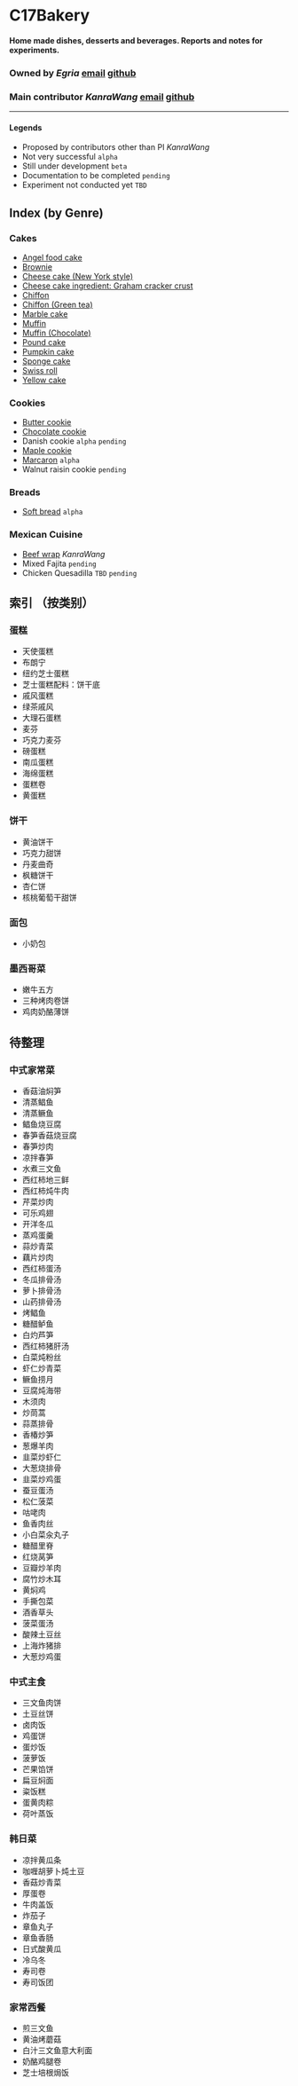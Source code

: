 # C17Bakery

#### Home made dishes, desserts and beverages. Reports and notes for experiments.

### Owned by *Egria* [email](mailto:ned1_32@sina.com) [github](https://github.com/Egria)

### Main contributor *KanraWang* [email]() [github](https://github.com/KanraWang)

---

#### Legends

- Proposed by contributors other than PI *KanraWang*
- Not very successful `alpha`
- Still under development `beta`
- Documentation to be completed `pending`
- Experiment not conducted yet `TBD`

## Index (by Genre)

### Cakes

- [Angel food cake](https://github.com/Egria/C17Bakery/blob/master/experiments/angel_food.md)
- [Brownie](https://github.com/Egria/C17Bakery/blob/master/experiments/brownie.md)
- [Cheese cake (New York style)](https://github.com/Egria/C17Bakery/blob/master/experiments/new_york_cheese.md)
- [Cheese cake ingredient: Graham cracker crust](https://github.com/Egria/C17Bakery/blob/master/experiments/graham_cracker_crust.md)
- [Chiffon](https://github.com/Egria/C17Bakery/blob/master/experiments/chiffon.md)
- [Chiffon (Green tea)](https://github.com/Egria/C17Bakery/blob/master/experiments/green_tea_chiffon.md)
- [Marble cake](https://github.com/Egria/C17Bakery/blob/master/experiments/marble.md)
- [Muffin](https://github.com/Egria/C17Bakery/blob/master/experiments/muffin.md)
- [Muffin (Chocolate)](https://github.com/Egria/C17Bakery/blob/master/experiments/chocolate_muffin.md)
- [Pound cake](https://github.com/Egria/C17Bakery/blob/master/experiments/pound.md)
- [Pumpkin cake](https://github.com/Egria/C17Bakery/blob/master/experiments/pumpkin.md)
- [Sponge cake](https://github.com/Egria/C17Bakery/blob/master/experiments/sponge.md)
- [Swiss roll](https://github.com/Egria/C17Bakery/blob/master/experiments/swiss_roll.md)
- [Yellow cake](https://github.com/Egria/C17Bakery/blob/master/experiments/yellow.md)

### Cookies

- [Butter cookie](https://github.com/Egria/C17Bakery/blob/master/experiments/butter_cookie.md)
- [Chocolate cookie](https://github.com/Egria/C17Bakery/blob/master/experiments/chocolate_cookie.md)
- Danish cookie `alpha` `pending`
- [Maple cookie](https://github.com/Egria/C17Bakery/blob/master/experiments/maple_cookie.md) 
- [Marcaron](https://github.com/Egria/C17Bakery/blob/master/experiments/marcaron.md)  `alpha`
- Walnut raisin cookie `pending`

### Breads

- [Soft bread](https://github.com/Egria/C17Bakery/blob/master/experiments/soft_bread.md) `alpha`

### Mexican Cuisine

- [Beef wrap](https://github.com/Egria/C17Bakery/blob/master/mexican_dishes/nenniuwufang.md) *KanraWang*
- Mixed Fajita `pending`
- Chicken Quesadilla `TBD` `pending`

## 索引 （按类别）

### 蛋糕

- 天使蛋糕
- 布朗宁
- 纽约芝士蛋糕
- 芝士蛋糕配料：饼干底
- 戚风蛋糕
- 绿茶戚风
- 大理石蛋糕
- 麦芬
- 巧克力麦芬
- 磅蛋糕
- 南瓜蛋糕
- 海绵蛋糕
- 蛋糕卷
- 黄蛋糕

### 饼干

- 黄油饼干
- 巧克力甜饼
- 丹麦曲奇
- 枫糖饼干
- 杏仁饼
- 核桃葡萄干甜饼

### 面包

- 小奶包

### 墨西哥菜

- 嫩牛五方
- 三种烤肉卷饼
- 鸡肉奶酪薄饼

## 待整理

### 中式家常菜

- 香菇油焖笋
- 清蒸鲳鱼
- 清蒸鳜鱼
- 鲳鱼烧豆腐
- 春笋香菇烧豆腐
- 春笋炒肉
- 凉拌春笋
- 水煮三文鱼
- 西红柿地三鲜
- 西红柿炖牛肉
- 芹菜炒肉
- 可乐鸡翅
- 开洋冬瓜
- 蒸鸡蛋羹
- 蒜炒青菜
- 藕片炒肉
- 西红柿蛋汤
- 冬瓜排骨汤
- 萝卜排骨汤
- 山药排骨汤
- 烤鲳鱼
- 糖醋鲈鱼
- 白灼芦笋
- 西红柿猪肝汤
- 白菜炖粉丝
- 虾仁炒青菜
- 鳜鱼捞月
- 豆腐炖海带
- 木须肉
- 炒茼蒿
- 蒜蒸排骨
- 香椿炒笋
- 葱爆羊肉
- 韭菜炒虾仁
- 大葱烧排骨
- 韭菜炒鸡蛋
- 蚕豆蛋汤
- 松仁菠菜
- 咕咾肉
- 鱼香肉丝
- 小白菜汆丸子
- 糖醋里脊
- 红烧莴笋
- 豆瓣炒羊肉
- 腐竹炒木耳
- 黄焖鸡
- 手撕包菜
- 酒香草头
- 菠菜蛋汤
- 酸辣土豆丝
- 上海炸猪排
- 大葱炒鸡蛋

### 中式主食

- 三文鱼肉饼
- 土豆丝饼
- 卤肉饭
- 鸡蛋饼
- 蛋炒饭
- 菠萝饭
- 芒果馅饼
- 扁豆焖面
- 粢饭糕
- 蛋黄肉粽
- 荷叶蒸饭

### 韩日菜

- 凉拌黄瓜条
- 咖喱胡萝卜炖土豆
- 香菇炒青菜
- 厚蛋卷
- 牛肉盖饭
- 炸茄子
- 章鱼丸子
- 章鱼香肠
- 日式酸黄瓜
- 冷乌冬
- 寿司卷
- 寿司饭团

### 家常西餐

- 煎三文鱼
- 黄油烤蘑菇
- 白汁三文鱼意大利面
- 奶酪鸡腿卷
- 芝士培根焗饭